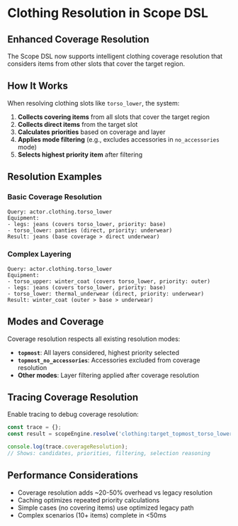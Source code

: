 # Clothing Resolution in Scope DSL

## Enhanced Coverage Resolution

The Scope DSL now supports intelligent clothing coverage resolution that considers items from other slots that cover the target region.

## How It Works

When resolving clothing slots like `torso_lower`, the system:

1. **Collects covering items** from all slots that cover the target region
2. **Collects direct items** from the target slot
3. **Calculates priorities** based on coverage and layer
4. **Applies mode filtering** (e.g., excludes accessories in `no_accessories` mode)
5. **Selects highest priority item** after filtering

## Resolution Examples

### Basic Coverage Resolution

```
Query: actor.clothing.torso_lower
Equipment:
- legs: jeans (covers torso_lower, priority: base)
- torso_lower: panties (direct, priority: underwear)
Result: jeans (base coverage > direct underwear)
```

### Complex Layering

```
Query: actor.clothing.torso_lower
Equipment:
- torso_upper: winter_coat (covers torso_lower, priority: outer)
- legs: jeans (covers torso_lower, priority: base)
- torso_lower: thermal_underwear (direct, priority: underwear)
Result: winter_coat (outer > base > underwear)
```

## Modes and Coverage

Coverage resolution respects all existing resolution modes:

- **`topmost`**: All layers considered, highest priority selected
- **`topmost_no_accessories`**: Accessories excluded from coverage resolution
- **Other modes**: Layer filtering applied after coverage resolution

## Tracing Coverage Resolution

Enable tracing to debug coverage resolution:

```javascript
const trace = {};
const result = scopeEngine.resolve('clothing:target_topmost_torso_lower_clothing', context, trace);

console.log(trace.coverageResolution);
// Shows: candidates, priorities, filtering, selection reasoning
```

## Performance Considerations

- Coverage resolution adds ~20-50% overhead vs legacy resolution
- Caching optimizes repeated priority calculations
- Simple cases (no covering items) use optimized legacy path
- Complex scenarios (10+ items) complete in <50ms